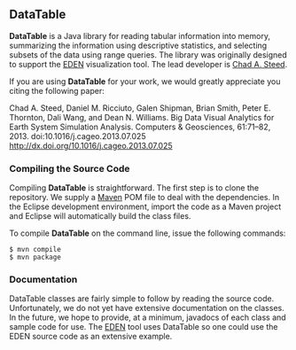 ## DataTable

**DataTable** is a Java library for reading tabular information into memory,
summarizing the information using descriptive statistics, and selecting subsets
of the data using range queries.  The library was originally designed to support the 
[EDEN](http://github.com/csteed/eden) visualization tool.  The lead developer is
[Chad A. Steed](http://csteed.com).

If you are using **DataTable** for your work, we would greatly appreciate you citing the following paper:

Chad A. Steed, Daniel M. Ricciuto, Galen Shipman, Brian Smith, Peter E. Thornton, Dali Wang, and Dean N. Williams. Big Data Visual Analytics for Earth System Simulation Analysis. Computers & Geosciences, 61:71–82, 2013. doi:10.1016/j.cageo.2013.07.025  http://dx.doi.org/10.1016/j.cageo.2013.07.025

### Compiling the Source Code

Compiling **DataTable** is straightforward.  The first step is to clone the repository.  We supply a [Maven](http://maven.apache.org/) POM file to deal with the dependencies.  In the Eclipse development environment, import the code as a Maven project and Eclipse will automatically build the class files.  

To compile **DataTable** on the command line, issue the following commands:

```
$ mvn compile
$ mvn package
```

### Documentation

DataTable classes are fairly simple to follow by reading the source code.  Unfortunately,
we do not yet have extensive documentation on the classes.  In the future, we hope to 
provide, at a minimum, javadocs of each class and sample code for use.  The 
[EDEN](http://github.com/csteed/eden) tool uses DataTable so one could use the EDEN source 
code as an extensive example.
